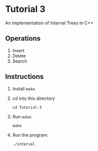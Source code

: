 # Tutorial 3

An implementation of Interval Trees in C++

## Operations
1. Insert
2. Delete
3. Search

## Instructions
1. Install `make`.
2. cd into this directory

	```
	cd Tutorial-3
	```
3. Run `make`:

	```
	make
	```
4. Run the program:

	```
	./interval
	```

